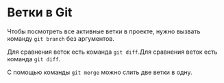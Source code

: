 # Ветки в Git
Чтобы посмотреть все активные ветки в проекте, нужно вызвать команду `git branch` без аргументов.

Для сравнения веток есть команда `git diff`.Для сравнения веток есть команда `git diff`.

С помощью команды `git merge` можно слить две ветки в одну.